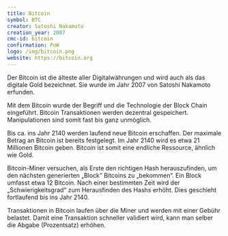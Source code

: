 ```yaml
---
title: Bitcoin
symbol: BTC
creator: Satoshi Nakamoto
creation_year: 2007
cmc-id: bitcoin
confirmation: PoW
logo: /img/bitcoin.png
website: https://bitcoin.org
---
```

Der Bitcoin ist die älteste aller Digitalwährungen und wird auch als das digitale Gold bezeichnet. Sie wurde im Jahr 2007 von Satoshi Nakamoto erfunden.

Mit dem Bitcoin wurde der Begriff und die Technologie der Block Chain eingeführt. Bitcoin Transaktionen werden dezentral gespeichert. Manipulationen sind somit fast bis ganz unmöglich.

Bis ca. ins Jahr 2140 werden laufend neue Bitcoin erschaffen. Der maximale Betrag an Bitcoin ist bereits festgelegt. Im Jahr 2140 wird es etwa 21 Millionen Bitcoin geben. Bitcoin ist somit eine endliche Ressource, ähnlich wie Gold.

Bitcoin-Miner versuchen, als Erste den richtigen Hash herauszufinden, um den nächsten generierten „Block“ Bitcoins zu „bekommen“. Ein Block umfasst etwa 12 Bitcoin. Nach einer bestimmten Zeit wird der „Schwierigkeitsgrad“ zum Herausfinden des Hashs erhöht. Dies geschieht fortlaufend bis ins Jahr 2140.

Transaktionen in Bitcoin laufen über die Miner und werden mit einer Gebühr belastet. Damit eine Transaktion schneller validiert wird, kann man selber die Abgabe (Prozentsatz) erhöhen.